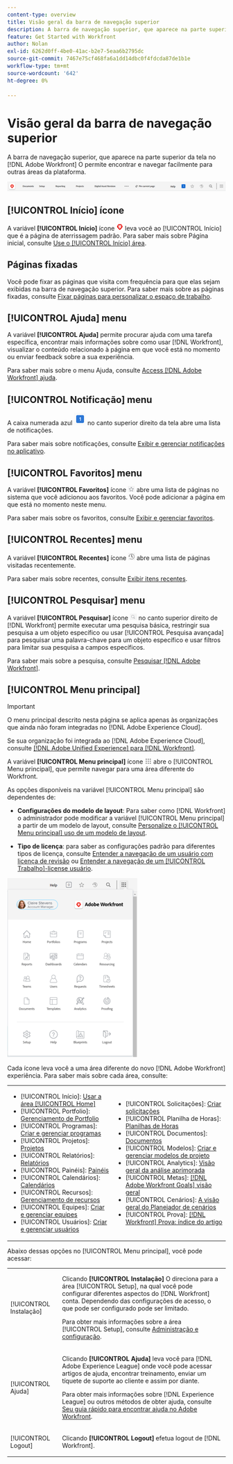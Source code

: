 ```yaml
---
content-type: overview
title: Visão geral da barra de navegação superior
description: A barra de navegação superior, que aparece na parte superior da tela no novo [!DNL Adobe Workfront] experiência—permite que você encontre e navegue facilmente para outras áreas da plataforma.
feature: Get Started with Workfront
author: Nolan
exl-id: 6262d0ff-4be0-41ac-b2e7-5eaa6b2795dc
source-git-commit: 7467e75cf468fa6a1dd14dbc0f4fdcda87de1b1e
workflow-type: tm+mt
source-wordcount: '642'
ht-degree: 0%

---
```


# Visão geral da barra de navegação superior

A barra de navegação superior, que aparece na parte superior da tela no [!DNL Adobe Workfront] O permite encontrar e navegar facilmente para outras áreas da plataforma.

![Barra de navegação superior](assets/global-navigation-bar.png)

## [!UICONTROL Início] ícone

A variável **[!UICONTROL Início]** ícone ![](assets/home-icon.png) leva você ao [!UICONTROL Início] que é a página de aterrissagem padrão. Para saber mais sobre Página inicial, consulte [Use o [!UICONTROL Início] área](../../workfront-basics/using-home/using-the-home-area/use-the-home-area.md).

## Páginas fixadas

Você pode fixar as páginas que visita com frequência para que elas sejam exibidas na barra de navegação superior. Para saber mais sobre as páginas fixadas, consulte [Fixar páginas para personalizar o espaço de trabalho](../../workfront-basics/the-new-workfront-experience/pin-pages.md).

## [!UICONTROL Ajuda] menu

A variável **[!UICONTROL Ajuda]** permite procurar ajuda com uma tarefa específica, encontrar mais informações sobre como usar [!DNL Workfront], visualizar o conteúdo relacionado à página em que você está no momento ou enviar feedback sobre a sua experiência.

Para saber mais sobre o menu Ajuda, consulte [Access [!DNL Adobe Workfront] ajuda](../../workfront-basics/navigate-workfront/workfront-navigation/access-workfront-help.md).

## [!UICONTROL Notificação] menu

A caixa numerada azul ![](assets/notifications-icon.png) no canto superior direito da tela abre uma lista de notificações.

Para saber mais sobre notificações, consulte [Exibir e gerenciar notificações no aplicativo](../../workfront-basics/using-notifications/view-and-manage-in-app-notifications.md).

## [!UICONTROL Favoritos] menu

A variável **[!UICONTROL Favoritos]** ícone ![Favoritos](assets/favorites-icon-62x55.png) abre uma lista de páginas no sistema que você adicionou aos favoritos. Você pode adicionar a página em que está no momento neste menu.

Para saber mais sobre os favoritos, consulte [Exibir e gerenciar favoritos](../../workfront-basics/navigate-workfront/recent-and-favorites/view-and-manage-favorites.md).

## [!UICONTROL Recentes] menu

A variável **[!UICONTROL Recentes]** ícone ![[!UICONTROL Recentes]](assets/recents-icon-40x43.png) abre uma lista de páginas visitadas recentemente.

Para saber mais sobre recentes, consulte [Exibir itens recentes](../../workfront-basics/navigate-workfront/recent-and-favorites/view-recent-items.md).

## [!UICONTROL Pesquisar] menu

A variável **[!UICONTROL Pesquisar]** ícone ![](assets/search-icon.png) no canto superior direito de [!DNL Workfront] permite executar uma pesquisa básica, restringir sua pesquisa a um objeto específico ou usar [!UICONTROL Pesquisa avançada] para pesquisar uma palavra-chave para um objeto específico e usar filtros para limitar sua pesquisa a campos específicos.

Para saber mais sobre a pesquisa, consulte [Pesquisar [!DNL Adobe Workfront]](../../workfront-basics/navigate-workfront/search/search-workfront.md).

## [!UICONTROL Menu principal]

>[!IMPORTANT]
>
>O menu principal descrito nesta página se aplica apenas às organizações que ainda não foram integradas no [!DNL Adobe Experience Cloud].
>
> Se sua organização foi integrada ao [!DNL Adobe Experience Cloud], consulte [[!DNL Adobe Unified Experience] para [!DNL Workfront]](/help/quicksilver/workfront-basics/navigate-workfront/workfront-navigation/adobe-unified-experience.md).

A variável **[!UICONTROL Menu principal]** ícone ![Menu principal](assets/main-menu-icon.png) abre o [!UICONTROL Menu principal], que permite navegar para uma área diferente do Workfront.

As opções disponíveis na variável [!UICONTROL Menu principal] são dependentes de:

* **Configurações do modelo de layout**: Para saber como [!DNL Workfront] o administrador pode modificar a variável [!UICONTROL Menu principal] a partir de um modelo de layout, consulte [Personalize o [!UICONTROL Menu principal] uso de um modelo de layout](../../administration-and-setup/customize-workfront/use-layout-templates/customize-main-menu.md).

* **Tipo de licença**: para saber as configurações padrão para diferentes tipos de licença, consulte [Entender a navegação de um usuário com licença de revisão](../../workfront-basics/navigate-workfront/workfront-navigation/reviewer-global-navigation-bar.md) ou [Entender a navegação de um [!UICONTROL Trabalho]-license usuário](../../workfront-basics/navigate-workfront/workfront-navigation/worker-global-navigation-bar.md).

![Opções do menu principal](assets/main-menu-options-350x481.png)

Cada ícone leva você a uma área diferente do novo [!DNL Adobe Workfront] experiência. Para saber mais sobre cada área, consulte:

<!--
<p data-mc-conditions="QuicksilverOrClassic.Draft mode">(NOTE: Update screenshot and add icons for new products/features.)</p>
-->

<table style="table-layout:auto"> 
 <col> 
 <col> 
 <tbody> 
  <tr> 
   <td> 
    <ul> 
     <li>[!UICONTROL Início]: <a href="../../workfront-basics/using-home/using-the-home-area/use-the-home-area.md" class="MCXref xref">Usar a área [!UICONTROL Home]</a></li> 
     <li>[!UICONTROL Portfolio]: <a href="../../manage-work/portfolios/portfolio-management-overview.md" class="MCXref xref">Gerenciamento de Portfolio</a></li> 
     <li>[!UICONTROL Programas]: <a href="../../manage-work/portfolios/create-and-manage-programs/create-and-manage-programs.md" class="MCXref xref">Criar e gerenciar programas </a></li> 
     <li>[!UICONTROL Projetos]: <a href="../../manage-work/projects/projects-overview.md" class="MCXref xref">Projetos</a></li> 
     <li>[!UICONTROL Relatórios]: <a href="../../reports-and-dashboards/reports/reports-overview.md" class="MCXref xref">Relatórios</a></li> 
     <li>[!UICONTROL Painéis]: <a href="../../reports-and-dashboards/dashboards/dashboards-overview.md" class="MCXref xref">Painéis</a></li> 
     <li>[!UICONTROL Calendários]: <a href="../../reports-and-dashboards/reports/calendars/calendars.md" class="MCXref xref">Calendários</a></li> 
     <li>[!UICONTROL Recursos]: <a href="../../resource-mgmt/resource-mgmt-overview/resource-management-overview.md" class="MCXref xref">Gerenciamento de recursos </a></li> 
     <li>[!UICONTROL Equipes]: <a href="../../people-teams-and-groups/create-and-manage-teams/create-and-mange-teams.md" class="MCXref xref">Criar e gerenciar equipes</a></li> 
     <li>[!UICONTROL Usuários]: <a href="../../administration-and-setup/add-users/create-and-manage-users/create-and-manage-users.md" class="MCXref xref">Criar e gerenciar usuários</a></li> 
    </ul> </td> 
   <td> 
    <ul> 
     <li>[!UICONTROL Solicitações]: <a href="../../manage-work/requests/create-requests/create-requests.md" class="MCXref xref">Criar solicitações</a></li> 
     <li>[!UICONTROL Planilha de Horas]: <a href="../../timesheets/timesheets-all.md" class="MCXref xref">Planilhas de Horas</a></li> 
     <li>[!UICONTROL Documentos]: <a href="../../documents/documents-overview.md" class="MCXref xref">Documentos</a></li> 
     <li>[!UICONTROL Modelos]: <a href="../../manage-work/projects/create-and-manage-templates/create-manage-templates.md" class="MCXref xref">Criar e gerenciar modelos de projeto</a></li> 
     <li>[!UICONTROL Analytics]: <a href="../../enhanced-analytics/enhanced-analytics-overview.md" class="MCXref xref">Visão geral da análise aprimorada</a></li> 
     <li>[!UICONTROL Metas]: <a href="../../workfront-goals/goal-management/wf-goals-overview.md" class="MCXref xref">[!DNL Adobe Workfront Goals] visão geral</a></li> 
     <li>[!UICONTROL Cenários]: <a href="../../scenario-planner/scenario-planner-overview.md" class="MCXref xref">A visão geral do Planejador de cenários</a></li> 
     <li>[!UICONTROL Prova]: <a href="../../workfront-proof/workfront-proof.md" class="MCXref xref">[!DNL Workfront] Prova: índice do artigo</a></li> 
    </ul> </td> 
  </tr> 
 </tbody> 
</table>

Abaixo dessas opções no [!UICONTROL Menu principal], você pode acessar:

<table style="table-layout:auto"> 
 <col> 
 <col> 
 <tbody> 
  <tr> 
   <td> <p class="bold">[!UICONTROL Instalação]</p> </td> 
   <td> <p>Clicando <b>[!UICONTROL Instalação]</b> O direciona para a área [!UICONTROL Setup], na qual você pode configurar diferentes aspectos do [!DNL Workfront] conta. Dependendo das configurações de acesso, o que pode ser configurado pode ser limitado.</p> <p>Para obter mais informações sobre a área [!UICONTROL Setup], consulte <a href="../../administration-and-setup/administration-and-setup.md" class="MCXref xref">Administração e configuração</a>.</p> </td> 
  </tr> 
  <tr> 
   <td> <p class="bold">[!UICONTROL Ajuda]</p> </td> 
   <td> <p>Clicando <b>[!UICONTROL Ajuda]</b> leva você para [!DNL Adobe Experience League] onde você pode acessar artigos de ajuda, encontrar treinamento, enviar um tíquete de suporte ao cliente e assim por diante.</p> <p>Para obter mais informações sobre [!DNL Experience League] ou outros métodos de obter ajuda, consulte <a href="../../workfront-basics/tips-tricks-and-troubleshooting/guide-for-help-in-workfront.md" class="MCXref xref">Seu guia rápido para encontrar ajuda no Adobe Workfront</a>.</p> </td> 
  </tr>

<tr> 
   <td> <p class="bold">[!UICONTROL Logout]</p> </td> 
   <td>Clicando <b>[!UICONTROL Logout]</b> efetua logout de [!DNL Workfront].</td> 
  </tr> 
 </tbody> 
</table>
